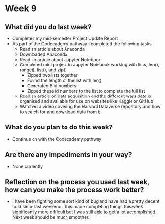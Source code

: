 # Week 9

## What did you do last week?
- Completed my mid-semester Project Update Report
- As part of the Codecademy pathway I completed the following tasks
  - Read an article about Anaconda
  - Downloaded Anaconda
  - Read an article about Jupyter Notebook
  - Completed mini project in Jupyter Notebook working with lists, len(), range(), list(), and zip()
	  - Zipped two lists together
	  - Found the length of the list with len()
	  - Generated 8 id numbers
	  - Zipped these id numbers to the list to complete the full list
  - Read an article on data acquisition and the different ways data is organized and available for use on websites like Kaggle or GitHub
  - Watched a video covering the Harvard Dataverse repository and how to search for and download data from it

## What do you plan to do this week?
- Continue on with the Codecademy pathway

## Are there any impediments in your way?
- None currently

## Reflection on the process you used last week, how can you make the process work better?
- I have been fighting some sort kind of bug and have had a pretty decent cold since last weekend. This made completing things this week significantly more difficult but I was still able to get a lot accomplished. Next week should be much smoother.
